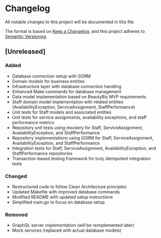# Changelog

All notable changes to this project will be documented in this file.

The format is based on [Keep a Changelog](https://keepachangelog.com/en/1.1.0/),
and this project adheres to [Semantic Versioning](https://semver.org/spec/v2.0.0.html).

## [Unreleased]

### Added
- Database connection setup with GORM
- Domain models for business entities
- Infrastructure layer with database connection handling
- Enhanced Make commands for database management
- Data model implementation based on BeautyBiz MVP requirements
- Staff domain model implementation with related entities (AvailabilityException, ServiceAssignment, StaffPerformance)
- Unit tests for Staff models and associated entities
- Unit tests for service assignments, availability exceptions, and staff performance metrics
- Repository unit tests using mockery for Staff, ServiceAssignment, AvailabilityException, and StaffPerformance
- Repository implementations using GORM for Staff, ServiceAssignment, AvailabilityException, and StaffPerformance
- Integration tests for Staff, ServiceAssignment, AvailabilityException, and StaffPerformance repositories
- Transaction-based testing framework for truly idempotent integration tests

### Changed
- Restructured code to follow Clean Architecture principles
- Updated Makefile with improved database commands
- Modified README with updated setup instructions
- Simplified main.go to focus on database setup

### Removed
- GraphQL server implementation (will be reimplemented later)
- Mock services (replaced with actual database models)